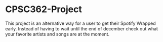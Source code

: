 # CPSC362-Project

This project is an alternative way for a user to get their Spotify Wrapped early. Instead of having to wait until the end of december
check out what your favorite artists and songs are at the moment.  
